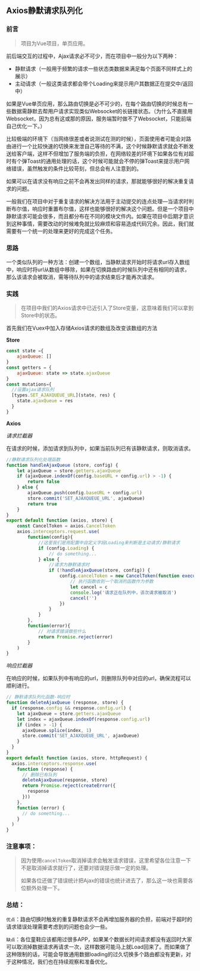 ## Axios静默请求队列化

### 前言

> 项目为Vue项目，单页应用。

前后端交互的过程中，Ajax请求必不可少，而在项目中一般分为以下两种：

* 静默请求（一般用于频繁的请求一些状态类数据来满足每个页面不同样式上的展示）
* 主动请求（一般这类请求都会带个Loading来提示用户其数据正在提交中/返回中）

如果是Vue单页应用，那么路由切换是必不可少的，在每个路由切换的时候总有一些数据需静默去帮用户请求实现类似Websocket的长链接状态。（为什么不直接用Websocket，因为总有这或那的原因，服务端暂时做不了Websocket，只能前端自己优化一下。）

比较极端的环境下（当网络很差或者说测试在测的时候），页面使用者可能会对路由进行一个比较快速的切换来发泄自己等待的不满，这个时候静默请求就会不断发送给客户端，这样不但增加了服务端的负担，在网络较差的环境下如果各位有对超时有个弹Toast的通用处理的话，这个时候可能就会不停的弹Toast来提示用户网络错误，虽然触发的条件比较苛刻，但总会有人注意到的。

如果可以在请求没有响应之前不会再发出同样的请求，那就能够很好的解决重复请求的问题。

一般我们在项目中对于重复请求的解决方法用于主动提交的连点处理—当请求时判断布尔值，响应时重置布尔值，这样也能够很好的解决这个问题。但是一个项目中静默请求可能会很多，而且都分布在不同的模块文件内。如果在项目中后期才意识到这种事情，需要改动的时候难免就比较麻烦和容易造成代码冗余。因此，我们就需要有一个统一的处理来更好的完成这个任务。

### 思路

一个类似队列的一种方法：创建一个数组，当静默请求开始时将请求url存入数组中，响应时将url从数组中移除，如果在切换路由的时候队列中还有相同的请求，那么该请求会被取消，需等待队列中的请求结束后才能再次请求。

### 实践

> 在项目中我们的Axios请求中已近引入了Store变量，这意味着我们可以拿到Store中的状态。

首先我们在Vuex中加入存储Axios请求的数组及改变该数组的方法

**Store**

```javascript
const state ={
    ajaxQueue: []
}
const getters = {
    ajaxQueue: state => state.ajaxQueue
}
const mutations={
  //设置ajax请求队列
  [types.SET_AJAXQUEUE_URL](state, res) {
    state.ajaxQueue = res
  }
}
```

**Axios**

*请求拦截器*

在请求的时候，添加请求到队列中，如果当前队列已有该静默请求，则取消请求。

```javascript
//静默请求队列化处理函数
function handleAjaxQueue (store, config) {
    let ajaxQueue = store.getters.ajaxQueue
    if (ajaxQueue.indexOf(config.baseURL + config.url) > -1) {
        return false
    } else {
        ajaxQueue.push(config.baseURL + config.url)
        store.commit('SET_AJAXQUEUE_URL', ajaxQueue)
        return true
    }
}
export default function (axios, store) {
    const CancelToken = axios.CancelToken
    axios.interceptors.request.use(
        function(config){
            //这里我们是用配置中自定义字段Loading来判断是主动请求/静默请求
            if (config.Loading) {
                // do something...
            } else {
                //请求为静默请求时
                if (!handleAjaxQueue(store, config)) {
                    config.cancelToken = new CancelToken(function executor (c) {
                        // 执行函数收到一个取消的函数作为参数
                        let cancel = c
                        console.log('请求正在队列中，该次请求被取消')
                        cancel('')
                    })
                }
            }
        },
        function(error){
            // 对请求错误做些什么
            return Promise.reject(error)
        }
    )
}
```

*响应拦截器*

在响应的时候，如果队列中有响应的url，则删除队列中对应的url，确保流程可以顺利进行。

```javascript
// 静默请求队列化函数-响应时
function deleteAjaxQueue (response, store) {
  if (response.config && response.config.url) {
    let ajaxQueue = store.getters.ajaxQueue
    let index = ajaxQueue.indexOf(response.config.url)
    if (index > -1) {
      ajaxQueue.splice(index, 1)
      store.commit('SET_AJAXQUEUE_URL', ajaxQueue)
    }
  }
}
export default function (axios, store, httpRequest) {
  axios.interceptors.response.use(
    function (response) {
      // 删除已有队列
      deleteAjaxQueue(response, store)
      return Promise.reject(createError({
        response
      }))
    },
    function (error) {
      // do something...
    }
  )
}
```

### 注意事项：

> 因为使用`cancelToken`取消掉请求会触发请求错误，这里希望各位注意一下不是取消掉请求就行了，还要对错误提示做一定的处理。
>
> 如果各位还做了错误统计把Ajax的错误也统计进去了，那么这一块也需要各位额外处理一下。

### 总结：

`优点`：路由切换时触发的重复静默请求不会再增加服务器的负担，前端对于超时的请求错误处理需要考虑到的问题也会少一些。

`缺点`：各位童鞋应该都用过很多APP，如果某个数据长时间请求都没有返回时大家可以取消掉数据请求再请求一次，这样数据可能马上就Load回来了。而如果做了这种限制的话，可能会导致通用数据loading的过久切换多个路由都没有更新，对于这种情况，我们也在持续观察和准备优化。